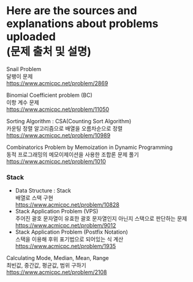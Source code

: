 # Here are the sources and explanations about problems uploaded <br> (문제 출처 및 설명)

Snail Problem <br> 달팽이 문제 <br> https://www.acmicpc.net/problem/2869 

Binomial Coefficient problem (BC) <br> 이항 계수 문제 <br> https://www.acmicpc.net/problem/11050

Sorting Algorithm : CSA(Counting Sort Algorithm) <br> 카운팅 정렬 알고리즘으로 배열을 오름차순으로 정렬 <br> https://www.acmicpc.net/problem/10989

Combinatorics Problem by Memoization in Dynamic Programming <br> 동적 프로그래밍의 메모이제이션을 사용한 조합론 문제 풀기 <br> https://www.acmicpc.net/problem/1010

### Stack
- Data Structure : Stack <br> 배열로 스택 구현 <br> https://www.acmicpc.net/problem/10828
- Stack Application Problem (VPS) <br> 주어진 괄호 문자열이 유효한 괄호 문자열인지 아닌지 스택으로 판단하는 문제 <br> https://www.acmicpc.net/problem/9012
- Stack Application Problem (Postfix Notation) <br> 스택을 이용해 후위 표기법으로 되어있는 식 계산 <br> https://www.acmicpc.net/problem/1935

Calculating Mode, Median, Mean, Range <br> 최빈값, 중간값, 평균값, 범위 구하기 <br> https://www.acmicpc.net/problem/2108
